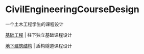 # CivilEngineeringCourseDesign
一个土木工程学生的课程设计

[基础工程](./base)
| 柱下独立基础课程设计

[地下建筑结构](./under)
| 盾构隧道课程设计
